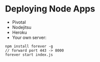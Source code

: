 # Deploying Node Apps

  * Pivotal
  * Nodejitsu
  * Heroku
  * Your own server:

```
npm install forever -g
// forward port 443 -> 8000
forever start index.js
```

